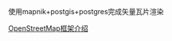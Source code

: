 

使用mapnik+postgis+postgres完成矢量瓦片渲染



[OpenStreetMap框架介绍](https://blog.csdn.net/longshengguoji/article/details/38958369?utm_source=tuicool)



